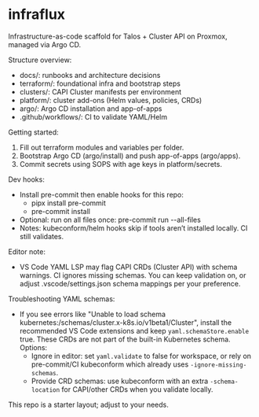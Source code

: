 # infraflux

Infrastructure-as-code scaffold for Talos + Cluster API on Proxmox, managed via Argo CD.

Structure overview:

- docs/: runbooks and architecture decisions
- terraform/: foundational infra and bootstrap steps
- clusters/: CAPI Cluster manifests per environment
- platform/: cluster add-ons (Helm values, policies, CRDs)
- argo/: Argo CD installation and app-of-apps
- .github/workflows/: CI to validate YAML/Helm

Getting started:

1. Fill out terraform modules and variables per folder.
2. Bootstrap Argo CD (argo/install) and push app-of-apps (argo/apps).
3. Commit secrets using SOPS with age keys in platform/secrets.

Dev hooks:

- Install pre-commit then enable hooks for this repo:
  - pipx install pre-commit
  - pre-commit install
- Optional: run on all files once: pre-commit run --all-files
- Notes: kubeconform/helm hooks skip if tools aren’t installed locally. CI still validates.

Editor note:

- VS Code YAML LSP may flag CAPI CRDs (Cluster API) with schema warnings. CI ignores missing schemas. You can keep validation on, or adjust .vscode/settings.json schema mappings per your preference.

Troubleshooting YAML schemas:

- If you see errors like "Unable to load schema kubernetes:/schemas/cluster.x-k8s.io/v1beta1/Cluster", install the recommended VS Code extensions and keep `yaml.schemaStore.enable` true. These CRDs are not part of the built-in Kubernetes schema. Options:
  - Ignore in editor: set `yaml.validate` to false for workspace, or rely on pre-commit/CI kubeconform which already uses `-ignore-missing-schemas`.
  - Provide CRD schemas: use kubeconform with an extra `-schema-location` for CAPI/other CRDs when you validate locally.

This repo is a starter layout; adjust to your needs.
